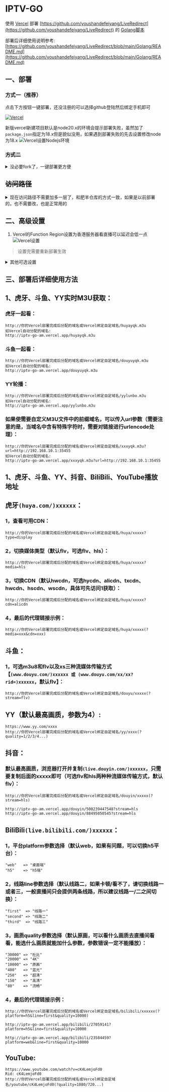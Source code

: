 # IPTV-GO
使用 [Vercel](https://vercel.com/) 部署 [https://github.com/youshandefeiyang/LiveRedirect](https://github.com/youshandefeiyang/LiveRedirect) 的 [Golang脚本](https://github.com/youshandefeiyang/LiveRedirect/tree/main/Golang/liveurls)

部署后详细使用说明参考: [https://github.com/youshandefeiyang/LiveRedirect/blob/main/Golang/README.md](https://github.com/youshandefeiyang/LiveRedirect/blob/main/Golang/README.md)

## 一、部署

### 方式一（推荐）

点击下方按钮一键部署，还没注册的可以选择github登陆然后绑定手机即可

[![Vercel](https://vercel.com/button)](https://vercel.com/import/project?template=https://github.com/001ProMax/IPTV)

新版vercel新建项目默认是node20.x的环境会提示部署失败，虽然加了`package.json`指定为18.x但是貌似没用，如果遇到部署失败的先去设置修改node为18.x
![Vercel设置Nodejs环境](.github/asserts/nodejs.png)

### ~~方式二~~

<details>
<summary>没必要fork了，一键部署更方便</summary>
1. Fork项目到自己的仓库
2. 在Vercel创建Project并选择`iptv-go`
3. Build&Deploy
4. Enjoy~
</details>

## ~~访问路径~~

<details>
<summary>现在访问路径不需要加多一层了，和肥羊仓库的方式一致，如果是以前部署的，也不需要改，也是正常用的</summary>

### 直播

`https://<你的域名>/live/平台/id`

> 注意路径多了一层`live`

### 电视直播

设置`Vercel`的环境变量`TV`为`false`可以禁用电视直播，默认是启用的

### 一起看

`https://<你的域名>/yqk/xxx.m3u`

> 注意路径多了一层`yqk`

</details>

## 二、高级设置

 1. Vercel的Function Region设置为香港服务器看直播可以延迟会低一点
 ![Vercel设置](.github/asserts/region.png)
 > 设置完需要重新部署生效

<details>
<summary>其他可选设置</summary>

 1. Vercel分配的子域名访问有困难的话可以自定义域名`CNAME`到[cname-china.vercel-dns.com](cname-china.vercel-dns.com)
 > 非必要步骤且需要有自己的域名

 2. 设置Vercel的环境变量`LIVE_URL`可以替换返回的m3u直播链接，就不用通过请求连接的`url`参数设置了
 > 非必要步骤
 >
 > 例如设置环境变量为: `https://www.baidu.com/live`
 > ![环境变量设置](.github/asserts/env.png)
 > 返回文件的效果
 > ![环境变量设置](.github/asserts/envDemo.png)
 > 
 > 优先级：链接的`url`参数 > 环境变量`LIVE_URL` > 默认域名
</details>

## 三、部署后详细使用方法
## **1、虎牙、斗鱼、YY实时M3U获取：**
### 虎牙一起看：
```
http://你的Vercel部署完成后分配的域名或Vercel绑定自定域名/huyayqk.m3u
如Vercel自动分配的域名:
http://iptv-go-am.vercel.app/huyayqk.m3u
```
### 斗鱼一起看：
```
http://你的Vercel部署完成后分配的域名或Vercel绑定自定域名/douyuyqk.m3u
如Vercel自动分配的域名:
http://iptv-go-am.vercel.app/douyuyqk.m3u
```
### YY轮播：
```
http://你的Vercel部署完成后分配的域名或Vercel绑定自定域名/yylunbo.m3u
如Vercel自动分配的域名:
http://iptv-go-am.vercel.app/yylunbo.m3u
```
### 如果使需要自定义M3U文件中的前缀域名，可以传入url参数（需要注意的是，当域名中含有特殊字符时，需要对链接进行urlencode处理）：
```
http://你的Vercel部署完成后分配的域名或Vercel绑定自定域名/xxxyqk.m3u?url=http://192.168.10.1:35455
如Vercel自动分配的域名:
http://iptv-go-am.vercel.app/xxxyqk.m3u?url=http://192.168.10.1:35455
```

## **1、虎牙、斗鱼、YY、抖音、BiliBili、YouTube播放地址**

## **虎牙`(huya.com/)xxxxxx`：**  
### 1，查看可用CDN：
```
http://你的Vercel部署完成后分配的域名或Vercel绑定自定域名/huya/xxxxx?type=display
```
### 2，切换媒体类型（默认flv，可选flv、hls）： 
```
http://你的Vercel部署完成后分配的域名或Vercel绑定自定域名/huya/xxxxx?media=hls
```
### 3，切换CDN（默认hwcdn，可选hycdn、alicdn、txcdn、hwcdn、hscdn、wscdn，具体可先访问1获取）：
```
http://你的Vercel部署完成后分配的域名或Vercel绑定自定域名/huya/xxxxx?cdn=alicdn
```
### 4，最后的代理链接示例：
```
http://你的Vercel部署完成后分配的域名或Vercel绑定自定域名/huya/xxxxx(?media=xxx&cdn=xxx)
```

## **斗鱼：**
### 1，可选m3u8和flv以及xs三种流媒体传输方式【`(www.douyu.com/)xxxxxx 或 (www.douyu.com/xx/xx?rid=)xxxxxx`，默认flv】：
```
http://你的Vercel部署完成后分配的域名或Vercel绑定自定域名/douyu/xxxxx(?stream=flv)
```

## **YY（默认最高画质，参数为4）:**
```
https://www.yy.com/xxxx
http://你的Vercel部署完成后分配的域名或Vercel绑定自定域名/yy/xxxx(?quality=1/2/3/4...)
```

## **抖音：**
### 默认最高画质，浏览器打开并复制`(live.douyin.com/)xxxxxx`，只需要复制后面的xxxxx即可（可选flv和hls两种种流媒体传输方式，默认flv）：
```
http://你的Vercel部署完成后分配的域名或Vercel绑定自定域名/douyin/xxxxx(?stream=hls)

http://iptv-go-am.vercel.app/douyin/500239447548?stream=hls
http://iptv-go-am.vercel.app/douyin/88495050545?stream=hls

```

## **BiliBili`(live.bilibili.com/)xxxxxx`：**
### 1，平台platform参数选择（默认web，如果有问题，可以切换h5平台）：
```
"web"   => "桌面端"
"h5"    => "h5端"
```
### 2，线路line参数选择（默认线路二，如果卡顿/看不了，请切换线路一或者三，一般直播间只会提供两条线路，所以建议线路一/二之间切换）：
```
"first"  => "线路一"
"second" => "线路二"
"third"  => "线路三"
```
### 3，画质quality参数选择（默认原画，可以看什么画质去直播间看看，能选什么画质就能加什么参数，参数错误一定不能播放）：
```
"30000" => "杜比"
"20000" => "4K"
"10000" => "原画"
"400"   => "蓝光"
"250"   => "超清"
"150"   => "高清"
"80"    => "流畅"
```
### 4，最后的代理链接示例：
```
http://你的Vercel部署完成后分配的域名或Vercel绑定自定域名/bilibili/xxxxxx(?platform=h5&line=first&quality=10000)

http://iptv-go-am.vercel.app/bilibili/27059141?platform=h5&line=first&quality=10000

http://iptv-go-am.vercel.app/bilibili/23584459?platform=web&line=first&quality=10000
```

## **YouTube:**
```
https://www.youtube.com/watch?v=cK4LemjoFd0
Rid: cK4LemjoFd0
http://你的Vercel部署完成后分配的域名或Vercel绑定自定域名/youtube/cK4LemjoFd0(?quality=1080/720...)
```

